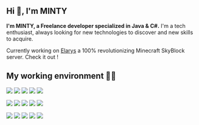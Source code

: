 <h2 align="left">Hi 👋, I'm MINTY</h2>

<b>I'm MINTY, a Freelance developer specialized in Java & C#.</b>
I'm a tech enthusiast, always looking for new technologies to discover and new skills to acquire.

Currently working on <a href="https://github.com/Elarys" target="_blank">Elarys</a>
a 100% revolutionizing Minecraft SkyBlock server. Check it out !

<h2 align="left">My working environment 👨‍🏭</h2>
<p>
  <img src="https://img.shields.io/badge/Java-ED8B00?style=for-the-badge&logo=java&logoColor=white" />
  <img src="https://img.shields.io/badge/C%23-239120?style=for-the-badge&logo=c-sharp&logoColor=white" />
  <img src="https://img.shields.io/badge/JavaScript-323330?style=for-the-badge&logo=javascript&logoColor=F7DF1E" />
  <img src="https://img.shields.io/badge/json-5E5C5C?style=for-the-badge&logo=json&logoColor=white" />
  <img src="https://img.shields.io/badge/Node.js-339933?style=for-the-badge&logo=nodedotjs&logoColor=white" />
</p>
<p>
  <img src="https://img.shields.io/badge/Visual_Studio_Code-0078D4?style=for-the-badge&logo=visual%20studio%20code&logoColor=white" />
  <img src="https://img.shields.io/badge/Visual_Studio-5C2D91?style=for-the-badge&logo=visual%20studio&logoColor=white" />
  <img src="https://img.shields.io/badge/Atom-66595C?style=for-the-badge&logo=Atom&logoColor=white" />
  <img src="https://img.shields.io/badge/Eclipse-2C2255?style=for-the-badge&logo=eclipse&logoColor=white" />
  <img src="https://img.shields.io/badge/sublime_text-%23575757.svg?&style=for-the-badge&logo=sublime-text&logoColor=important" />
</p>
<p>
  <img src="https://img.shields.io/badge/MySQL-00000F?style=for-the-badge&logo=mysql&logoColor=white" />
  <img src="https://img.shields.io/badge/MongoDB-4EA94B?style=for-the-badge&logo=mongodb&logoColor=white" />
  <img src="https://img.shields.io/badge/Redis-eb4034?style=for-the-badge&logo=redis&logoColor=white" />
  <img src="https://img.shields.io/badge/Trello-34a8eb?style=for-the-badge&logo=trello&logoColor=white" />
  <img src="https://img.shields.io/badge/git-bf2008?style=for-the-badge&logo=git&logoColor=white" />
</p>
